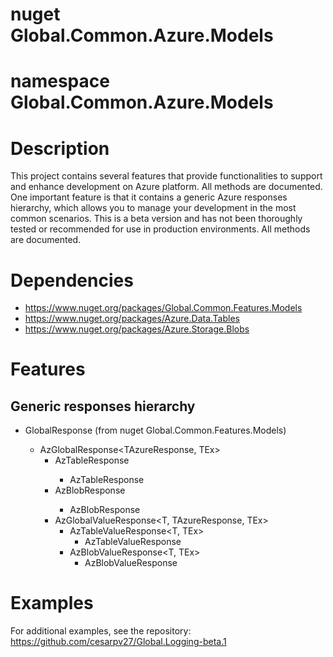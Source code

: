# nuget Global.Common.Azure.Models

# namespace Global.Common.Azure.Models

# Description

This project contains several features that provide functionalities to support and enhance development on Azure platform. All methods are documented.
One important feature is that it contains a generic Azure responses hierarchy, which allows you to manage your development in the most common scenarios.
This is a beta version and has not been thoroughly tested or recommended for use in production environments.
All methods are documented.


# Dependencies
- https://www.nuget.org/packages/Global.Common.Features.Models
- https://www.nuget.org/packages/Azure.Data.Tables
- https://www.nuget.org/packages/Azure.Storage.Blobs

# Features

## Generic responses hierarchy

- GlobalResponse<TEx> (from nuget Global.Common.Features.Models)
	- AzGlobalResponse<TAzureResponse, TEx>
		- AzTableResponse<TEx>
			- AzTableResponse
		- AzBlobResponse<TEx>
			- AzBlobResponse
		- AzGlobalValueResponse<T, TAzureResponse, TEx>
			- AzTableValueResponse<T, TEx>
				- AzTableValueResponse<T>
			- AzBlobValueResponse<T, TEx>
				- AzBlobValueResponse<T>

# Examples
For additional examples, see the repository: https://github.com/cesarpv27/Global.Logging-beta.1